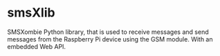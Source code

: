 # smsXlib
SMSXombie Python library, that is used to receive messages and send messages from the Raspberry Pi device using the GSM module. With an embedded Web API.
